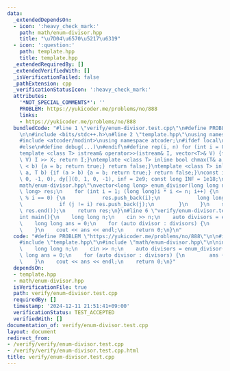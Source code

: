 ```yaml
---
data:
  _extendedDependsOn:
  - icon: ':heavy_check_mark:'
    path: math/enum-divisor.hpp
    title: "\u7D04\u6570\u5217\u6319"
  - icon: ':question:'
    path: template.hpp
    title: template.hpp
  _extendedRequiredBy: []
  _extendedVerifiedWith: []
  _isVerificationFailed: false
  _pathExtension: cpp
  _verificationStatusIcon: ':heavy_check_mark:'
  attributes:
    '*NOT_SPECIAL_COMMENTS*': ''
    PROBLEM: https://yukicoder.me/problems/no/888
    links:
    - https://yukicoder.me/problems/no/888
  bundledCode: "#line 1 \"verify/enum-divisor.test.cpp\"\n#define PROBLEM \"https://yukicoder.me/problems/no/888\"\
    \n\n#include <bits/stdc++.h>\n#line 2 \"template.hpp\"\nusing namespace std;\n\
    #include <atcoder/modint>\nusing namespace atcoder;\n#ifdef local\n#include <debug.hpp>\n\
    #else\n#define debug(...)\n#endif\n#define rep(i, n) for (int i = 0; i < n; i++)\n\
    template <class T> istream& operator>>(istream& I, vector<T>& V) {for (T& X :\
    \ V) I >> X; return I;}\ntemplate <class T> inline bool chmax(T& a, T b) {if (a\
    \ < b) {a = b; return true;} return false;}\ntemplate <class T> inline bool chmin(T&\
    \ a, T b) {if (a > b) {a = b; return true;} return false;}\nconst int dx[](1,\
    \ 0, -1, 0), dy[](0, 1, 0, -1), inf = 2e9; const long INF = 1e18;\n#line 1 \"\
    math/enum-divisor.hpp\"\nvector<long long> enum_divisor(long long n) {\n    vector<long\
    \ long> res;\n    for (int i = 1; (long long)i * i <= n; i++) {\n        if (n\
    \ % i == 0) {\n            res.push_back(i);\n            long long j = n / i;\n\
    \            if (j != i) res.push_back(j);\n        }\n    }\n    sort(res.begin(),\
    \ res.end());\n    return res;\n}\n#line 6 \"verify/enum-divisor.test.cpp\"\n\n\
    int main(){\n    long long n;\n    cin >> n;\n    auto divisors = enum_divisor(n);\n\
    \    long long ans = 0;\n    for (auto divisor : divisors) {\n        ans += divisor;\n\
    \    }\n    cout << ans << endl;\n    return 0;\n}\n"
  code: "#define PROBLEM \"https://yukicoder.me/problems/no/888\"\n\n#include <bits/stdc++.h>\n\
    #include \"template.hpp\"\n#include \"math/enum-divisor.hpp\"\n\nint main(){\n\
    \    long long n;\n    cin >> n;\n    auto divisors = enum_divisor(n);\n    long\
    \ long ans = 0;\n    for (auto divisor : divisors) {\n        ans += divisor;\n\
    \    }\n    cout << ans << endl;\n    return 0;\n}"
  dependsOn:
  - template.hpp
  - math/enum-divisor.hpp
  isVerificationFile: true
  path: verify/enum-divisor.test.cpp
  requiredBy: []
  timestamp: '2024-12-11 21:51:41+09:00'
  verificationStatus: TEST_ACCEPTED
  verifiedWith: []
documentation_of: verify/enum-divisor.test.cpp
layout: document
redirect_from:
- /verify/verify/enum-divisor.test.cpp
- /verify/verify/enum-divisor.test.cpp.html
title: verify/enum-divisor.test.cpp
---
```


